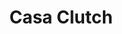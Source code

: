 ---
title: "Casa Clutch"
url: /san-jose/casa-clutch-avenida-26a/
shop: reparación de automóviles
---